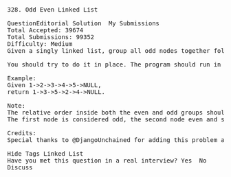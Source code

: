 <pre>
328. Odd Even Linked List 

QuestionEditorial Solution  My Submissions
Total Accepted: 39674
Total Submissions: 99352
Difficulty: Medium
Given a singly linked list, group all odd nodes together followed by the even nodes. Please note here we are talking about the node number and not the value in the nodes.

You should try to do it in place. The program should run in O(1) space complexity and O(nodes) time complexity.

Example:
Given 1->2->3->4->5->NULL,
return 1->3->5->2->4->NULL.

Note:
The relative order inside both the even and odd groups should remain as it was in the input. 
The first node is considered odd, the second node even and so on ...

Credits:
Special thanks to @DjangoUnchained for adding this problem and creating all test cases.

Hide Tags Linked List
Have you met this question in a real interview? Yes  No
Discuss
</pre>
